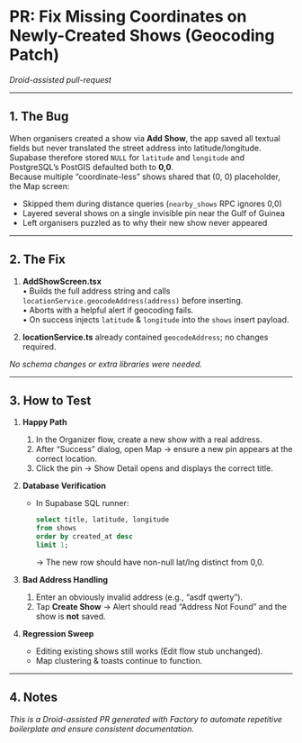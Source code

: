 # PR: Fix Missing Coordinates on Newly-Created Shows (Geocoding Patch)  
*Droid-assisted pull-request*

---

## 1. The Bug

When organisers created a show via **Add Show**, the app saved all textual fields but never translated the street address into latitude/longitude.  
Supabase therefore stored `NULL` for `latitude` and `longitude` and PostgreSQL’s PostGIS defaulted both to **0,0**.  
Because multiple “coordinate-less” shows shared that (0, 0) placeholder, the Map screen:

* Skipped them during distance queries (`nearby_shows` RPC ignores 0,0)  
* Layered several shows on a single invisible pin near the Gulf of Guinea  
* Left organisers puzzled as to why their new show never appeared

---

## 2. The Fix

1. **AddShowScreen.tsx**  
   • Builds the full address string and calls `locationService.geocodeAddress(address)` before inserting.  
   • Aborts with a helpful alert if geocoding fails.  
   • On success injects `latitude` & `longitude` into the `shows` insert payload.

2. **locationService.ts** already contained `geocodeAddress`; no changes required.

_No schema changes or extra libraries were needed._

---

## 3. How to Test

1. **Happy Path**  
   1. In the Organizer flow, create a new show with a real address.  
   2. After “Success” dialog, open Map → ensure a new pin appears at the correct location.  
   3. Click the pin → Show Detail opens and displays the correct title.

2. **Database Verification**  
   * In Supabase SQL runner:  
     ```sql
     select title, latitude, longitude
     from shows
     order by created_at desc
     limit 1;
     ```  
     → The new row should have non-null lat/lng distinct from 0,0.

3. **Bad Address Handling**  
   1. Enter an obviously invalid address (e.g., “asdf qwerty”).  
   2. Tap **Create Show** → Alert should read “Address Not Found” and the show is **not** saved.

4. **Regression Sweep**  
   * Editing existing shows still works (Edit flow stub unchanged).  
   * Map clustering & toasts continue to function.

---

## 4. Notes

*This is a Droid-assisted PR generated with Factory to automate repetitive boilerplate and ensure consistent documentation.*  
